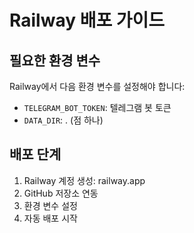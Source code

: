 # Railway 배포 가이드

## 필요한 환경 변수
Railway에서 다음 환경 변수를 설정해야 합니다:

- `TELEGRAM_BOT_TOKEN`: 텔레그램 봇 토큰
- `DATA_DIR`: . (점 하나)

## 배포 단계
1. Railway 계정 생성: railway.app
2. GitHub 저장소 연동
3. 환경 변수 설정
4. 자동 배포 시작